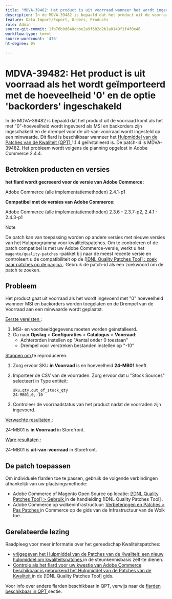 ```yaml
---
title: "MDVA-39482: Het product is uit voorraad wanneer het wordt ingevoerd met de hoeveelheid '0' en de hoeveelheid backorders ingeschakeld."
description: In de MDVA-39482 is bepaald dat het product uit de voorraad komt als het met "0"-hoeveelheid wordt ingevoerd als MSI en backorders zijn ingeschakeld en de drempel voor de uit-van-voorraad wordt ingesteld op een minwaarde. Deze patch is beschikbaar wanneer [Quality Patches Tool (QPT)] (https://experienceleague.adobe.com/en/docs/commerce-knowledge-base/kb/announcements/commerce-announcements/magento-quality-patches-released-new-tool-to-self-serve-quality-patches) 1.1.4 is geïnstalleerd. De patch-id is MDVA-39482. Het probleem wordt volgens de planning opgelost in Adobe Commerce 2.4.4.
feature: Data Import/Export, Orders, Products
role: Admin
source-git-commit: 1fb76b8d648cbbe2a9f602d2b1a0149f1f4f0e46
workflow-type: tm+mt
source-wordcount: '476'
ht-degree: 0%

---
```


# MDVA-39482: Het product is uit voorraad als het wordt geïmporteerd met de hoeveelheid &#39;0&#39; en de optie &#39;backorders&#39; ingeschakeld

In de MDVA-39482 is bepaald dat het product uit de voorraad komt als het met &quot;0&quot;-hoeveelheid wordt ingevoerd als MSI en backorders zijn ingeschakeld en de drempel voor de uit-van-voorraad wordt ingesteld op een minwaarde. Dit flard is beschikbaar wanneer het [ Hulpmiddel van de Patches van de Kwaliteit (QPT) ](https://experienceleague.adobe.com/en/docs/commerce-knowledge-base/kb/announcements/commerce-announcements/magento-quality-patches-released-new-tool-to-self-serve-quality-patches) 1.1.4 geïnstalleerd is. De patch-id is MDVA-39482. Het probleem wordt volgens de planning opgelost in Adobe Commerce 2.4.4.

## Betrokken producten en versies

**het flard wordt gecreeerd voor de versie van Adobe Commerce:**

Adobe Commerce (alle implementatiemethoden) 2.4.1-p1

**Compatibel met de versies van Adobe Commerce:**

Adobe Commerce (alle implementatiemethoden) 2.3.6 - 2.3.7-p2, 2.4.1 - 2.4.3-p1

>[!NOTE]
>
>De patch kan van toepassing worden op andere versies met nieuwe versies van het Hulpprogramma voor kwaliteitspatches. Om te controleren of de patch compatibel is met uw Adobe Commerce-versie, werkt u het `magento/quality-patches` -pakket bij naar de meest recente versie en controleert u de compatibiliteit op de [[!DNL Quality Patches Tool] : zoek naar patches op de pagina ](https://experienceleague.adobe.com/en/docs/commerce-knowledge-base/kb/announcements/commerce-announcements/magento-quality-patches-released-new-tool-to-self-serve-quality-patches) . Gebruik de patch-id als een zoekwoord om de patch te zoeken.

## Probleem

Het product gaat uit voorraad als het wordt ingevoerd met &quot;0&quot; hoeveelheid wanneer MSI en backorders worden toegelaten en de Drempel van de Voorraad aan een minwaarde wordt geplaatst.

<u> Eerste vereisten </u>:

1. MSI- en voorbeeldgegevens moeten worden geïnstalleerd.
1. Ga naar **Opslag** > **Configuraties** > **Catalogus** > **Voorraad**:
   * Achterorden instellen op &quot;Aantal onder 0 toestaan&quot;
   * Drempel voor verstreken bestanden instellen op &quot;-10&quot;

<u> Stappen om </u> te reproduceren:

1. Zorg ervoor SKU **in Voorraad** is en hoeveelheid **24-MB01** heeft.
1. Importeer de CSV van de voorraden. Zorg ervoor dat u &quot;Stock Sources&quot; selecteert in Type entiteit:

   ```code panel
   sku,qty,out_of_stock_qty
   24-MB01,0,-10
   ```

1. Controleer de voorraadstatus van het product nadat de voorraden zijn ingevoerd.

<u> Verwachte resultaten </u>:

24-MB01 is **in Voorraad** in Storefront.

<u> Ware resultaten </u>:

24-MB01 is **uit-van-voorraad** in Storefront.

## De patch toepassen

Om individuele flarden toe te passen, gebruik de volgende verbindingen afhankelijk van uw plaatsingsmethode:

* Adobe Commerce of Magento Open Source op locatie: [[!DNL Quality Patches Tool]  > Gebruik ](/help/tools/quality-patches-tool/usage.md) in de handleiding [!DNL Quality Patches Tool] .
* Adobe Commerce op wolkeninfrastructuur: [ Verbeteringen en Patches > Pas Patches ](https://experienceleague.adobe.com/docs/commerce-cloud-service/user-guide/develop/upgrade/apply-patches.html) in Commerce op de gids van de Infrastructuur van de Wolk toe.

## Gerelateerde lezing

Raadpleeg voor meer informatie over het gereedschap Kwaliteitspatches:

* [ vrijgegeven het Hulpmiddel van de Patches van de Kwaliteit: een nieuw hulpmiddel om kwaliteitspatches ](https://experienceleague.adobe.com/en/docs/commerce-knowledge-base/kb/announcements/commerce-announcements/magento-quality-patches-released-new-tool-to-self-serve-quality-patches) in de steunkennisbasis zelf-te dienen.
* [ Controle als het flard voor uw kwestie van Adobe Commerce beschikbaar is gebruikend het Hulpmiddel van de Patches van de Kwaliteit ](/help/tools/quality-patches-tool/patches-available-in-qpt/check-patch-for-magento-issue-with-magento-quality-patches.md) in de [!DNL Quality Patches Tool] gids.

Voor info over andere flarden beschikbaar in QPT, verwijs naar de [ flarden beschikbaar in QPT ](https://experienceleague.adobe.com/tools/commerce-quality-patches/index.html) sectie.
